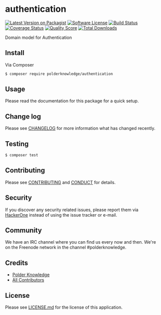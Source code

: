 # authentication

[![Latest Version on Packagist][ico-version]][link-packagist]
[![Software License][ico-license]](LICENSE.md)
[![Build Status][ico-travis]][link-travis]
[![Coverage Status][ico-scrutinizer]][link-scrutinizer]
[![Quality Score][ico-code-quality]][link-code-quality]
[![Total Downloads][ico-downloads]][link-downloads]

Domain model for Authentication

## Install

Via Composer

``` bash
$ composer require polderknowledge/authentication
```

## Usage

Please read the documentation for this package for a quick setup.

## Change log

Please see [CHANGELOG](CHANGELOG.md) for more information what has changed recently.

## Testing

``` bash
$ composer test
```

## Contributing

Please see [CONTRIBUTING](CONTRIBUTING.md) and [CONDUCT](CONDUCT.md) for details.

## Security

If you discover any security related issues, please report them via [HackerOne](https://hackerone.com/polderknowledge) 
instead of using the issue tracker or e-mail.

## Community

We have an IRC channel where you can find us every now and then. We're on the Freenode network in the
channel #polderknowledge.

## Credits

- [Polder Knowledge][link-author]
- [All Contributors][link-contributors]

## License

Please see [LICENSE.md][link-license] for the license of this application.

[ico-version]: https://img.shields.io/packagist/v/polderknowledge/authentication.svg?style=flat-square
[ico-license]: https://img.shields.io/badge/license-MIT-brightgreen.svg?style=flat-square
[ico-travis]: https://img.shields.io/travis/polderknowledge/authentication/master.svg?style=flat-square
[ico-scrutinizer]: https://img.shields.io/scrutinizer/coverage/g/polderknowledge/authentication.svg?style=flat-square
[ico-code-quality]: https://img.shields.io/scrutinizer/g/polderknowledge/authentication.svg?style=flat-square
[ico-downloads]: https://img.shields.io/packagist/dt/polderknowledge/authentication.svg?style=flat-square

[link-packagist]: https://packagist.org/packages/polderknowledge/authentication
[link-travis]: https://travis-ci.org/polderknowledge/authentication
[link-scrutinizer]: https://scrutinizer-ci.com/g/polderknowledge/authentication/code-structure
[link-code-quality]: https://scrutinizer-ci.com/g/polderknowledge/authentication
[link-downloads]: https://packagist.org/packages/polderknowledge/authentication
[link-author]: https://polderknowledge.com
[link-contributors]: ../../contributors
[link-license]: LICENSE.md

